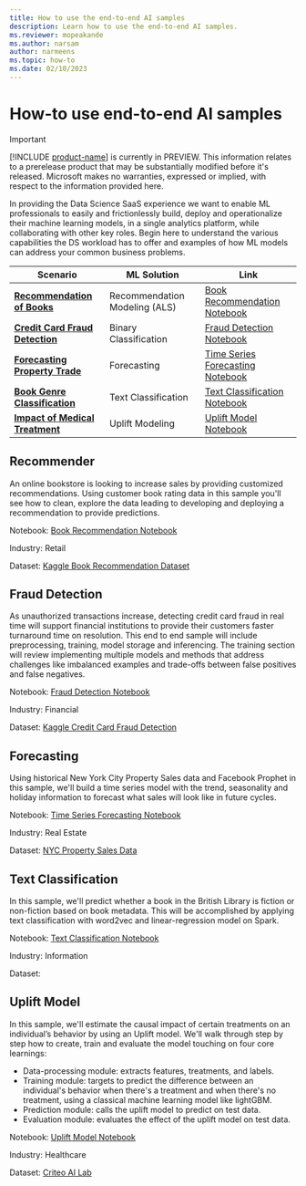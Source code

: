 ```yaml
---
title: How to use the end-to-end AI samples
description: Learn how to use the end-to-end AI samples.
ms.reviewer: mopeakande
ms.author: narsam
author: narmeens
ms.topic: how-to
ms.date: 02/10/2023
---
```


# How-to use end-to-end AI samples

> [!IMPORTANT]
> [!INCLUDE [product-name](../includes/product-name.md)] is currently in PREVIEW. This information relates to a prerelease product that may be substantially modified before it's released. Microsoft makes no warranties, expressed or implied, with respect to the information provided here.

In providing the Data Science SaaS experience we want to enable ML professionals to easily and frictionlessly build, deploy and operationalize their machine learning models, in a single analytics platform, while collaborating with other key roles. Begin here to understand the various capabilities the DS workload has to offer and examples of how ML models can address your common business problems.

| **Scenario** | **ML Solution** | **Link** |
|---|---|---|
| [**Recommendation of Books**](#recommender) | Recommendation Modeling (ALS) | [Book Recommendation Notebook](retail-recommend-model.md) |
| [**Credit Card Fraud Detection**](#fraud-detection) | Binary Classification | [Fraud Detection Notebook](fraud-detection.md) |
| [**Forecasting Property Trade**](#forecasting) | Forecasting | [Time Series Forecasting Notebook](time-series-forecasting.md) |
| [**Book Genre Classification**](#text-classification) | Text Classification | [Text Classification Notebook](title-genre-classification.md) |
| [**Impact of Medical Treatment**](#uplift-model) | Uplift Modeling | [Uplift Model Notebook](uplift-modeling.md) |

## Recommender

An online bookstore is looking to increase sales by providing customized recommendations. Using customer book rating data in this sample you'll see how to clean, explore the data leading to developing and deploying a recommendation to provide predictions.

Notebook: [Book Recommendation Notebook](retail-recommend-model.md)

Industry: Retail

Dataset: [Kaggle Book Recommendation Dataset](https://www.kaggle.com/datasets/arashnic/book-recommendation-dataset)

## Fraud Detection

As unauthorized transactions increase, detecting credit card fraud in real time will support financial institutions to provide their customers faster turnaround time on resolution. This end to end sample will include preprocessing, training, model storage and inferencing. The training section will review implementing multiple models and methods that address challenges like imbalanced examples and trade-offs between false positives and false negatives.

Notebook: [Fraud Detection Notebook](fraud-detection.md)

Industry: Financial

Dataset: [Kaggle Credit Card Fraud Detection](https://www.kaggle.com/datasets/mlg-ulb/creditcardfraud)

## Forecasting

Using historical New York City Property Sales data and Facebook Prophet in this sample, we'll build a time series model with the trend, seasonality and holiday information to forecast what sales will look like in future cycles.

Notebook: [Time Series Forecasting Notebook](time-series-forecasting.md)

Industry: Real Estate

Dataset: [NYC Property Sales Data](https://www1.nyc.gov/site/finance/about/open-portal.page)

## Text Classification

In this sample, we'll predict whether a book in the British Library is fiction or non-fiction based on book metadata. This will be accomplished by applying text classification with word2vec and linear-regression model on Spark.

Notebook: [Text Classification Notebook](title-genre-classification.md)

Industry: Information

Dataset:

## Uplift Model

In this sample, we'll estimate the causal impact of certain treatments on an individual’s behavior by using an Uplift model. We'll walk through step by step how to create, train and evaluate the model touching on four core learnings:

- Data-processing module: extracts features, treatments, and labels.
- Training module: targets to predict the difference between an individual's behavior when there's a treatment and when there's no treatment, using a classical machine learning model like lightGBM.
- Prediction module: calls the uplift model to predict on test data.
- Evaluation module: evaluates the effect of the uplift model on test data.

Notebook: [Uplift Model Notebook](uplift-modeling.md)

Industry: Healthcare

Dataset: [Criteo AI Lab](https://ailab.criteo.com/criteo-uplift-prediction-dataset/)

